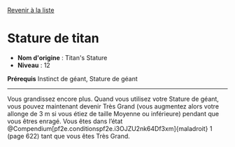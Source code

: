 [Revenir à la liste](..)

# Stature de titan

 * **Nom d'origine** : Titan's Stature
 * **Niveau** : 12


<p><strong>Prérequis</strong> Instinct de géant, Stature de géant</p>
<hr>
<p>Vous grandissez encore plus. Quand vous utilisez votre Stature de géant, vous pouvez maintenant devenir Très Grand (vous augmentez alors votre allonge de 3 m si vous étiez de taille Moyenne ou inférieure) pendant que vous êtres enragé. Vous êtes dans l’état @Compendium[pf2e.conditionspf2e.i3OJZU2nk64Df3xm]{maladroit} 1 (page 622) tant que vous êtes Très Grand.</p>